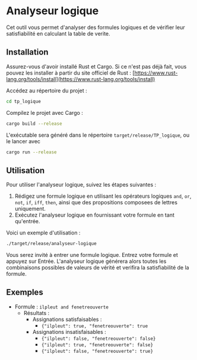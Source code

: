 # Analyseur logique

Cet outil vous permet d'analyser des formules logiques et de vérifier leur satisfiabilité en calculant la table de verite.

## Installation

Assurez-vous d'avoir installé Rust et Cargo. Si ce n'est pas déjà fait, vous pouvez les installer à partir du site officiel de Rust : [https://www.rust-lang.org/tools/install](https://www.rust-lang.org/tools/install)

Accédez au répertoire du projet :

```bash
cd tp_logique
```

Compilez le projet avec Cargo :

```bash
cargo build --release
```

L'exécutable sera généré dans le répertoire `target/release/TP_logique`, ou le lancer avec 
```bash
cargo run --release
```

## Utilisation

Pour utiliser l'analyseur logique, suivez les étapes suivantes :

1. Rédigez une formule logique en utilisant les opérateurs logiques `and`, `or`, `not`, `if`, `iff`, `then`, ainsi que des propositions composees de lettres uniquement.
2. Exécutez l'analyseur logique en fournissant votre formule en tant qu'entrée.

Voici un exemple d'utilisation :

```bash
./target/release/analyseur-logique
```

Vous serez invité à entrer une formule logique. Entrez votre formule et appuyez sur Entrée. L'analyseur logique générera alors toutes les combinaisons possibles de valeurs de vérité et verifira la satisfiabilité de la formule.

## Exemples

- Formule : `ilpleut and fenetreouverte`
  - Résultats :
    - Assignations satisfaisables :
      - `{"ilpleut": true, "fenetreouverte": true`
    - Assignations insatisfaisables :
      - `{"ilpleut": false, "fenetreouverte": false}`
      - `{"ilpleut": true, "fenetreouverte": false}`
      - `{"ilpleut": false, "fenetreouverte": true}`
